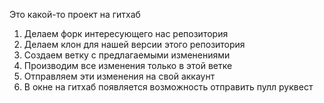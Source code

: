 Это какой-то проект на гитхаб

1. Делаем форк интересующего нас репозитория
2. Делаем клон для нашей версии этого репозитория
3. Создаем ветку с предлагаемыми изменениями
4. Производим все изменения только в этой ветке
5. Отправляем эти изменения на свой аккаунт
6. В окне на гитхаб появляется возможность отправить пулл руквест
